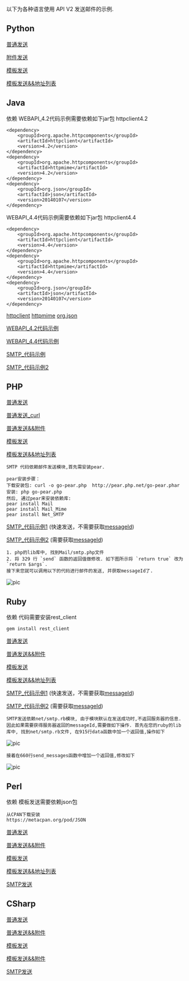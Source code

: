 以下为各种语言使用 API V2 发送邮件的示例.


## Python

[普通发送](email_v2/downloads/python/python_common.py)

[附件发送](email_v2/downloads/python/python_common_attachments.py)

[模板发送](email_v2/downloads/python/python_template.py)

[模板发送&&地址列表](email_v2/downloads/python/python_template_maillist.py)

## Java

依赖
WEBAPI_4.2代码示例需要依赖如下jar包 httpclient4.2
```
<dependency>
    <groupId>org.apache.httpcomponents</groupId>
    <artifactId>httpclient</artifactId>
    <version>4.2</version>
</dependency>
<dependency>
    <groupId>org.apache.httpcomponents</groupId>
    <artifactId>httpmime</artifactId>
    <version>4.2</version>
</dependency>
<dependency>
    <groupId>org.json</groupId>
    <artifactId>json</artifactId>
    <version>20140107</version>
</dependency>
```
   
WEBAPI_4.4代码示例需要依赖如下jar包 httpclient4.4
```
<dependency>
    <groupId>org.apache.httpcomponents</groupId>
    <artifactId>httpclient</artifactId>
    <version>4.4</version>
</dependency>
<dependency>
    <groupId>org.apache.httpcomponents</groupId>
    <artifactId>httpmime</artifactId>
    <version>4.4</version>
</dependency>
<dependency>
    <groupId>org.json</groupId>
    <artifactId>json</artifactId>
    <version>20140107</version>
</dependency>
```
    
[httpclient](http://mvnrepository.com/artifact/org.apache.httpcomponents/httpclient) [httpmime](http://mvnrepository.com/artifact/org.apache.httpcomponents/httpmime) [org.json](http://mvnrepository.com/artifact/org.json/json/20140107)

[WEBAPI_4.2代码示例](email_v2/downloads/java/SendCloud.java)

[WEBAPI_4.4代码示例](email_v2/downloads/java/SendCloud44.java)

[SMTP_代码示例](email_v2/downloads/java/SendCloudSmtp.java)

[SMTP_代码示例2](email_v2/downloads/java/SendCloudSmtp2.java)


## PHP

[普通发送](email_v2/downloads/php/php_common.php)

[普通发送_curl](email_v2/downloads/php/php_curl.php)

[普通发送&&附件](email_v2/downloads/php/php_attachment.php)

[模板发送](email_v2/downloads/php/php_template.php)

[模板发送&&地址列表](email_v2/downloads/php/php_template_maillist.php)

```
SMTP 代码依赖邮件发送模块,首先需安装pear.

pear安装步骤：
下载安装包: curl -o go-pear.php  http://pear.php.net/go-pear.phar
安装: php go-pear.php
然后, 通过pear来安装依赖库:
pear install Mail 
pear install Mail_Mime
pear install Net_SMTP
```    

[SMTP_代码示例1](email/downloads/php/php_smtp_1.php) (快速发送，不需要获取[messageId](../guide/rule/#messageid-emailid))

[SMTP_代码示例2](email/downloads/php/php_smtp_2.php) (需要获取[messageId](../guide/rule/#messageid-emailid))

```
1. php的lib库中, 找到Mail/smtp.php文件
2. 将 329 行 `send` 函数的返回值做修改. 如下图所示将 `return true` 改为 `return $args`.
接下来您就可以调用以下的代码进行邮件的发送, 并获取messageId了.
```
      
![pic](/resources/php.png) 
          

## Ruby

依赖
代码需要安装rest_client
```
gem install rest_client
```

[普通发送](email_v2/downloads/ruby/ruby_common.rb)

[普通发送&&附件](email_v2/downloads/ruby/ruby_attachment.rb)

[模板发送](email_v2/downloads/ruby/ruby_template.rb)

[模板发送&&地址列表](email_v2/downloads/ruby/ruby_template_maillist.rb)

[SMTP_代码示例1](email/downloads/ruby/ruby_smtp_1.rb) (快速发送，不需要获取[messageId](../guide/rule/#messageid-emailid))

[SMTP_代码示例2](email/downloads/ruby/ruby_smtp_2.rb) (需要获取[messageId](../guide/rule/#messageid-emailid))

```
SMTP发送依赖net/smtp.rb模块, 由于模块默认在发送成功时,不返回服务器的信息. 
因此如果需要获得服务器返回的messageId,需要做如下操作. 首先在您的ruby的lib
库中, 找到net/smtp.rb文件, 在915行data函数中加一个返回值,操作如下
```
      
![pic](/resources/ruby2.png)

```
接着在660行send_messages函数中增加一个返回值,修改如下
```

![pic](/resources/ruby1.png)

## Perl

依赖
模板发送需要依赖json包
```
从CPAN下载安装
https://metacpan.org/pod/JSON
```

[普通发送](email_v2/downloads/perl/perl_common.pm)

[普通发送&&附件](email_v2/downloads/perl/perl_attachment.pm)

[模板发送](email_v2/downloads/perl/perl_template.pm)

[模板发送&&地址列表](email_v2/downloads/perl/perl_template_maillist.pm)

[SMTP发送](email/downloads/perl/perl_smtp.pm)

## CSharp

[普通发送](email_v2/downloads/csharp/csharp_common_v2.cs)

[普通发送&&附件](email_v2/downloads/csharp/csharp_common_attachment_v2.cs)

[模板发送](email_v2/downloads/csharp/csharp_template_v2.cs)

[模板发送&&附件](email_v2/downloads/csharp/csharp_template_attachment_v2.cs)

[SMTP发送](email/downloads/csharp/csharp_smtp.cs)


